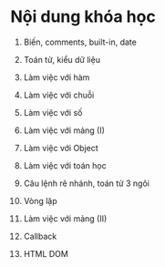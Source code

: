 # Nội dung khóa học 

1. Biến, comments, built-in, date

2. Toán tử, kiểu dữ liệu

3. Làm việc với hàm

4. Làm việc với chuỗi

5. Làm việc với số

6. Làm việc với mảng (I)

7. Làm việc với Object

8. Làm việc với toán học

9. Câu lệnh rẽ nhánh, toán tử 3 ngôi

10. Vòng lặp

11. Làm việc với mảng (II)

12. Callback

13. HTML DOM